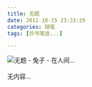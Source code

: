 ```yaml
---
title: 无题
date: 2011-10-15 23:33:29
categories: 随笔
tags: [抄书笔迹...]

---
```

![无题 - 兔子 - 在人间...](191121509203547314.jpg)<br /><br />无内容...